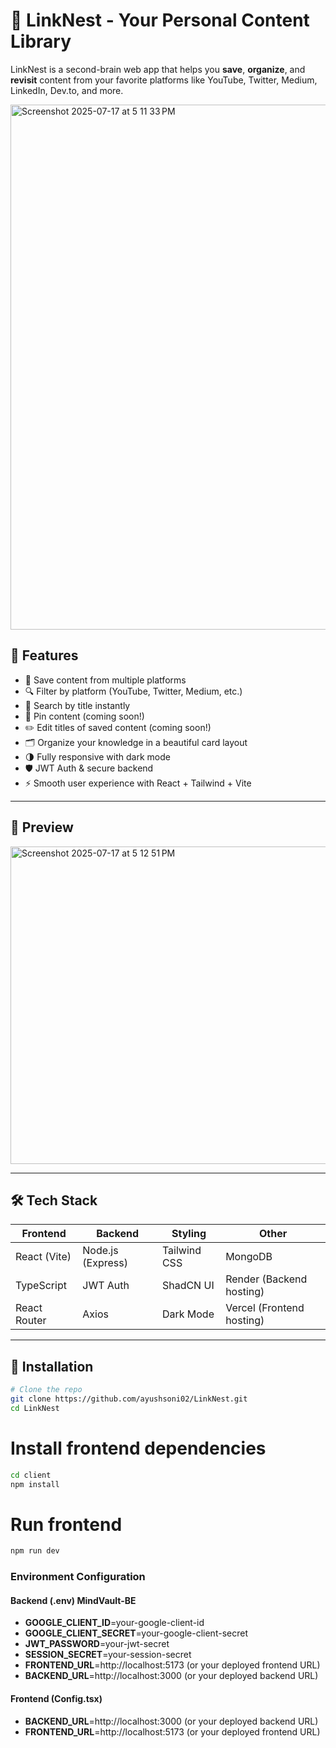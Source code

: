 # 🚀 LinkNest - Your Personal Content Library

LinkNest is a second-brain web app that helps you **save**, **organize**, and **revisit** content from your favorite platforms like YouTube, Twitter, Medium, LinkedIn, Dev.to, and more.

<img width="1470" height="840" alt="Screenshot 2025-07-17 at 5 11 33 PM" src="https://github.com/user-attachments/assets/75ef40a2-f21a-456c-b46c-3ad177d435d9" />
 <!-- Add an actual image named screenshot.png -->

## 🌟 Features

- 🎯 Save content from multiple platforms
- 🔍 Filter by platform (YouTube, Twitter, Medium, etc.)
- 🧠 Search by title instantly
- 📌 Pin content (coming soon!)
- ✏️ Edit titles of saved content (coming soon!)
- 🗂 Organize your knowledge in a beautiful card layout
- 🌗 Fully responsive with dark mode
- 🛡️ JWT Auth & secure backend
- ⚡ Smooth user experience with React + Tailwind + Vite

---

## 📸 Preview

<img width="960" height="508" alt="Screenshot 2025-07-17 at 5 12 51 PM" src="https://github.com/user-attachments/assets/78c9e481-fc04-46b6-abb4-3da73d7a7219" />

 <!-- Replace with your dashboard screenshot -->

---

## 🛠️ Tech Stack

| Frontend | Backend | Styling | Other |
|----------|---------|---------|-------|
| React (Vite) | Node.js (Express) | Tailwind CSS | MongoDB |
| TypeScript | JWT Auth | ShadCN UI | Render (Backend hosting) |
| React Router | Axios | Dark Mode | Vercel (Frontend hosting) |

---

## 🔧 Installation

```bash
# Clone the repo
git clone https://github.com/ayushsoni02/LinkNest.git
cd LinkNest
```

# Install frontend dependencies
```bash
cd client
npm install
```

# Run frontend
```bash
npm run dev
```

### Environment Configuration

#### **Backend (.env) MindVault-BE**
- **GOOGLE_CLIENT_ID**=your-google-client-id 
- **GOOGLE_CLIENT_SECRET**=your-google-client-secret 
- **JWT_PASSWORD**=your-jwt-secret 
- **SESSION_SECRET**=your-session-secret 
- **FRONTEND_URL**=http://localhost:5173 (or your deployed frontend URL) 
- **BACKEND_URL**=http://localhost:3000 (or your deployed backend URL)

#### **Frontend (Config.tsx)**
- **BACKEND_URL**=http://localhost:3000 (or your deployed backend URL) 
- **FRONTEND_URL**=http://localhost:5173 (or your deployed frontend URL)